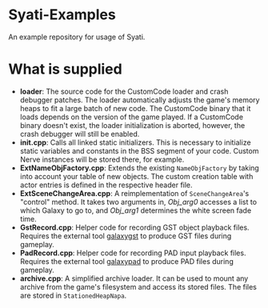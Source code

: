 # Syati-Examples
An example repository for usage of Syati.

# What is supplied
- **loader**: The source code for the CustomCode loader and crash debugger patches. The loader automatically adjusts the game's memory heaps to fit a large batch of new code. The CustomCode binary that it loads depends on the version of the game played. If a CustomCode binary doesn't exist, the loader initialization is aborted, however, the crash debugger will still be enabled.
- **init.cpp**: Calls all linked static initializers. This is necessary to initialize static variables and constants in the BSS segment of your code. Custom Nerve instances will be stored there, for example.
- **ExtNameObjFactory.cpp**: Extends the existing ``NameObjFactory`` by taking into account your table of new objects. The custom creation table with actor entries is defined in the respective header file.
- **ExtSceneChangeArea.cpp**: A reimplementation of ``SceneChangeArea``'s "control" method. It takes two arguments in, *Obj_arg0* accesses a list to which Galaxy to go to, and *Obj_arg1* determines the white screen fade time.
- **GstRecord.cpp**: Helper code for recording GST object playback files. Requires the external tool [galaxygst](https://github.com/SunakazeKun/galaxygst) to produce GST files during gameplay.
- **PadRecord.cpp**: Helper code for recording PAD input playback files. Requires the external tool [galaxypad](https://github.com/SunakazeKun/galaxypad) to produce PAD files during gameplay.
- **archive.cpp**: A simplified archive loader. It can be used to mount any archive from the game's filesystem and access its stored files. The files are stored in ``StationedHeapNapa``.
